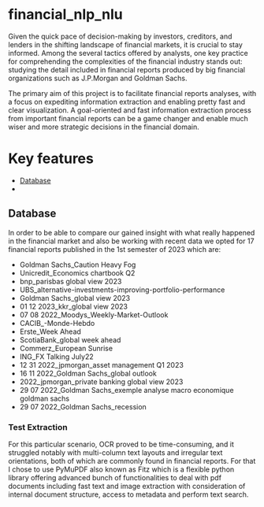 # financial_nlp_nlu
Given the quick pace of decision-making by investors, creditors, and lenders in the shifting landscape of financial markets, it is crucial to stay informed. Among the several tactics offered by analysts, one key practice for comprehending the complexities of the financial industry stands out: studying the detail included in financial reports produced by big financial organizations such as J.P.Morgan and Goldman Sachs.

The primary aim of this project is to facilitate financial reports analyses, with a focus on expediting information extraction and enabling pretty fast and clear visualization. A goal-oriented and fast information extraction process from important financial reports can be a game changer and enable much wiser and more strategic decisions in the financial domain.

# Key features
- [Database](#database)
- 
## Database
In order to be able to compare our gained insight with what really happened in the financial market and also be working with recent data we opted for 17 financial reports published in the 1st semester of 2023 which are: 
- Goldman Sachs_Caution Heavy Fog
- Unicredit_Economics chartbook Q2
- bnp_parisbas global view 2023
- UBS_alternative-investments-improving-portfolio-performance
- Goldman Sachs_global view 2023
- 01 12 2023_kkr_global view 2023
- 07 08 2022_Moodys_Weekly-Market-Outlook
- CACIB_-Monde-Hebdo
- Erste_Week Ahead
- ScotiaBank_global week ahead
- Commerz_European Sunrise
- ING_FX Talking July22
- 12 31 2022_jpmorgan_asset management Q1 2023
- 16 11 2022_Goldman Sachs_global outlook
- 2022_jpmorgan_private banking global view 2023
- 29 07 2022_Goldman Sachs_exemple analyse macro economique goldman sachs
- 29 07 2022_Goldman Sachs_recession
### Test Extraction
For this particular scenario, OCR proved to be time-consuming, and it struggled notably with multi-column text layouts and irregular text orientations, both of which are commonly found in financial reports. For that I chose to use PyMuPDF also known as Fitz which is a flexible python library offering advanced bunch of functionalities to deal with pdf documents including fast text and image extraction with consideration of internal document structure, access to metadata and perform text search.
